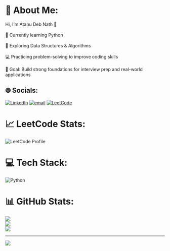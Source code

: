 # 💫 About Me:
Hi, I’m Atanu Deb Nath 👋<br><br>🌱 Currently learning Python<br><br>🔎 Exploring Data Structures & Algorithms<br><br>💻 Practicing problem-solving to improve coding skills<br><br>🎯 Goal: Build strong foundations for interview prep and real-world applications


## 🌐 Socials:
[![LinkedIn](https://img.shields.io/badge/LinkedIn-%230077B5.svg?logo=linkedin&logoColor=white)](https://linkedin.com/in/atanu-deb-nath-72b870200/) [![email](https://img.shields.io/badge/Email-D14836?logo=gmail&logoColor=white)](mailto:atanudebnath67@gmail.com) [![LeetCode](https://img.shields.io/badge/LeetCode-FFA116?logo=leetcode&logoColor=white)](https://leetcode.com/u/atanu_debnath/)

# 📈 LeetCode Stats:
![LeetCode Profile](https://leetcard.jacoblin.cool/atanu_debnath?theme=dark)

# 💻 Tech Stack:
![Python](https://img.shields.io/badge/python-3670A0?style=for-the-badge&logo=python&logoColor=ffdd54)

# 📊 GitHub Stats:
![](https://github-readme-stats.vercel.app/api?username=Atanu19Nath&theme=merko&hide_border=false&include_all_commits=false&count_private=false)<br/>
![](https://nirzak-streak-stats.vercel.app/?user=Atanu19Nath&theme=merko&hide_border=false)<br/>
![](https://github-readme-stats.vercel.app/api/top-langs/?username=Atanu19Nath&theme=merko&hide_border=false&include_all_commits=false&count_private=false&layout=compact)


---
[![](https://visitcount.itsvg.in/api?id=Atanu19Nath&icon=0&color=0)](https://visitcount.itsvg.in)

<!-- Proudly created with GPRM ( https://gprm.itsvg.in ) -->
